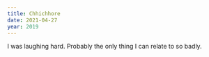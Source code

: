```yaml
---
title: Chhichhore
date: 2021-04-27
year: 2019
---
```


I was laughing hard. Probably the only thing I can relate to so badly.  
